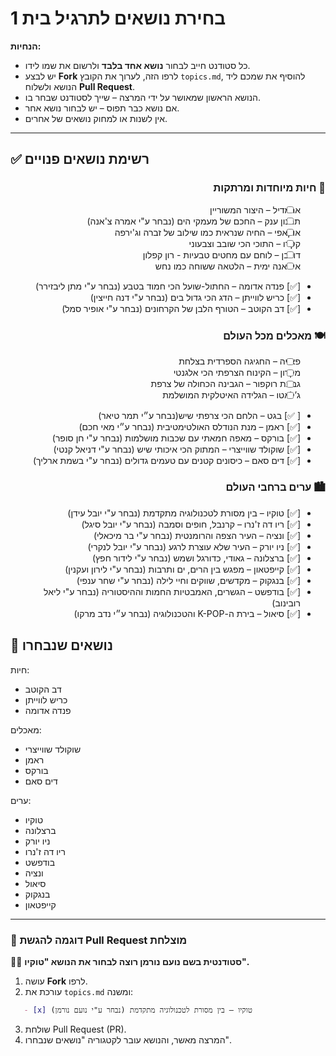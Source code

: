 # בחירת נושאים לתרגיל בית 1  
**הנחיות:**  
- כל סטודנט חייב לבחור **נושא אחד בלבד** ולרשום את שמו לידו.  
- יש לבצע **Fork** לרפו הזה, לערוך את הקובץ `topics.md`, להוסיף את שמכם ליד הנושא ולשלוח **Pull Request**.  
- הנושא הראשון שמאושר על ידי המרצה – שייך לסטודנט שבחר בו.  
- אם נושא כבר תפוס – יש לבחור נושא אחר.  
- אין לשנות או למחוק נושאים של אחרים.  

---

## **✅ רשימת נושאים פנויים**  
<div dir="rtl">
   
### **🐾 חיות מיוחדות ומרתקות**  
- [ ] ארמדיל – היצור המשוריין  
- [ ] תמנון ענק – החכם של מעמקי הים (נבחר ע"י אמרה צ'אנה) 
- [ ] אוקאפי – החיה שנראית כמו שילוב של זברה וג'ירפה  
- [ ] קקדו – התוכי הכי שובב וצבעוני 
- [ ] דורבן – לוחם עם מחטים טבעיות  - רון קפלון
- [ ] איגואנה ימית – הלטאה ששוחה כמו נחש  
- [✅] פנדה אדומה – החתול-שועל הכי חמוד בטבע (נבחר ע"י מתן ליבזירר)
- [✅] כריש לווייתן – הדג הכי גדול בים (נבחר ע"י דנה חייצין) 
- [✅] דב הקוטב – הטורף הלבן של הקרחונים (נבחר ע"י אופיר סמל)

### **🍽️ מאכלים מכל העולם**  
- [ ] פאייה – החגיגה הספרדית בצלחת  
- [ ] מקרון – הקינוח הצרפתי הכי אלגנטי  
- [ ] גבינת רוקפור – הגבינה הכחולה של צרפת  
- [ ] ג’לאטו – הגלידה האיטלקית המושלמת  
- [ ✅] בגט – הלחם הכי צרפתי שיש(נבחר ע״י תמר טיאר)
- [✅] ראמן – מנת הנודלס האולטימטיבית (נבחר ע״י מאי חכם)
- [✅] בורקס – מאפה חמאתי עם שכבות מושלמות (נבחר ע"י חן סופר)
- [✅] שוקולד שווייצרי – המתוק הכי איכותי שיש (נבחר ע"י דניאל קנטי)
- [✅] דים סאם – כיסונים קטנים עם טעמים גדולים (נבחר ע"י בשמת ארליך)

### **🏙️ ערים ברחבי העולם**  
- [✅] טוקיו – בין מסורת לטכנולוגיה מתקדמת (נבחר ע"י יובל עידן)
- [✅] ריו דה ז'נרו – קרנבל, חופים וסמבה (נבחר ע"י יובל סיגל)
- [✅] ונציה – העיר הצפה והרומנטית (נבחר ע"י בר מיכאלי)
- [✅] ניו יורק – העיר שלא עוצרת לרגע (נבחר ע"י יובל לנקרי) 
- [✅] ברצלונה – גאודי, כדורגל ושמש (נבחר ע"י לידור חפץ) 
- [✅] קייפטאון – מפגש בין הרים, ים ותרבות (נבחר ע"י לירון ועקנין)
- [✅] בנגקוק – מקדשים, שווקים וחיי לילה (נבחר ע"י שחר ענפי)
- [✅] בודפשט – הגשרים, האמבטיות החמות וההיסטוריה (נבחר ע"י ליאל רובינוב)
- [✅] סיאול – בירת ה-K-POP והטכנולוגיה (נבחר ע״י נדב מרקו)
</div>

## **📌 נושאים שנבחרו** 
חיות:
- דב הקוטב
- כריש לווייתן
- פנדה אדומה

מאכלים:
- שוקולד שווייצרי
- ראמן
- בורקס
- דים סאם
  
ערים:
-  טוקיו
-  ברצלונה
-  ניו יורק
-  ריו דה ז'נרו
-  בודפשט
-  ונציה
-  סיאול
-  בנגקוק
-  קייפטאון
  
---

### **📖 דוגמה להגשת Pull Request מוצלחת**  
👩‍🎓 **סטודנטית בשם נועם נורמן רוצה לבחור את הנושא "טוקיו".**  
1. עושה **Fork** לרפו.  
2. עורכת את `topics.md` ומשנה:  
```markdown
   - [x] טוקיו – בין מסורת לטכנולוגיה מתקדמת (נבחר ע"י נועם נורמן)  
```
3. שולחת Pull Request (PR).
4. המרצה מאשר, והנושא עובר לקטגוריה "נושאים שנבחרו".
